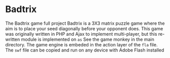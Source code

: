 # Badtrix
The Badtrix game full project
Badtrix is a 3X3 matrix puzzle game where the aim is to place your seed diagonally before your opponent does.
This game was originally written in PHP and Ajax to implement multi-player, but this re-written module is implemented on `as` 
See the game monkey in the main directory.
The game engine is embeded in the action layer of the `fla` file.
The `swf` file can be copied and run on any device with Adobe Flash installed
